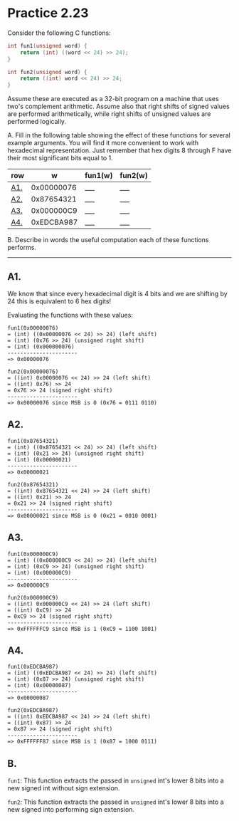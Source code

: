 # Practice 2.23

Consider the following C functions:

```c
int fun1(unsigned word) {
    return (int) ((word << 24) >> 24);
}

int fun2(unsigned word) {
    return ((int) word << 24) >> 24;
}
```

Assume these are executed as a 32-bit program on a machine that uses two's complement arithmetic. Assume also that right shifts of signed values are performed arithmetically, while right shifts of unsigned values are performed logically.

A. Fill in the following table showing the effect of these functions for several example arguments. You will find it more convenient to work with hexadecimal representation. Just remember that hex digits 8 through F have their most significant bits equal to 1.

| row     | w          | fun1(w) | fun2(w) |
| ------- | ---------- | ------- | --------|
| [A1.](#a1)| 0x00000076 | ___     | ___     | 
| [A2.](#a2)| 0x87654321 | ___     | ___     | 
| [A3.](#a3)| 0x000000C9 | ___     | ___     |  
| [A4.](#a4)| 0xEDCBA987 | ___     | ___     | 

B. Describe in words the useful computation each of these functions performs.

---

## A1.
We know that since every hexadecimal digit is 4 bits and we are shifting by 24 this is equivalent to 6 hex digits!

Evaluating the functions with these values:

```
fun1(0x00000076)
= (int) ((0x00000076 << 24) >> 24) (left shift)
= (int) (0x76 >> 24) (unsigned right shift)
= (int) (0x000000076)
----------------------
=> 0x00000076
```

```
fun2(0x00000076)
= ((int) 0x00000076 << 24) >> 24 (left shift)
= ((int) 0x76) >> 24
= 0x76 >> 24 (signed right shift)
----------------------
=> 0x00000076 since MSB is 0 (0x76 = 0111 0110)
```

## A2.

```
fun1(0x87654321)
= (int) ((0x87654321 << 24) >> 24) (left shift)
= (int) (0x21 >> 24) (unsigned right shift)
= (int) (0x00000021)
----------------------
=> 0x00000021
```

```
fun2(0x87654321)
= ((int) 0x87654321 << 24) >> 24 (left shift)
= ((int) 0x21) >> 24
= 0x21 >> 24 (signed right shift)
----------------------
=> 0x00000021 since MSB is 0 (0x21 = 0010 0001)
```

## A3.

```
fun1(0x000000C9)
= (int) ((0x000000C9 << 24) >> 24) (left shift)
= (int) (0xC9 >> 24) (unsigned right shift)
= (int) (0x000000C9)
----------------------
=> 0x000000C9
```

```
fun2(0x000000C9)
= ((int) 0x000000C9 << 24) >> 24 (left shift)
= ((int) 0xC9) >> 24
= 0xC9 >> 24 (signed right shift)
----------------------
=> 0xFFFFFFC9 since MSB is 1 (0xC9 = 1100 1001)
```

## A4.

```
fun1(0xEDCBA987)
= (int) ((0xEDCBA987 << 24) >> 24) (left shift)
= (int) (0x87 >> 24) (unsigned right shift)
= (int) (0x00000087)
----------------------
=> 0x00000087
```

```
fun2(0xEDCBA987)
= ((int) 0xEDCBA987 << 24) >> 24 (left shift)
= ((int) 0x87) >> 24
= 0x87 >> 24 (signed right shift)
----------------------
=> 0xFFFFFF87 since MSB is 1 (0x87 = 1000 0111)
```

## B.

`fun1`: This function extracts the passed in `unsigned` int's lower 8 bits into a new signed int without sign extension.

`fun2`: This function extracts the passed in `unsigned` int's lower 8 bits into a new signed into performing sign extension.

